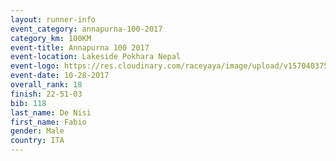 ```yaml
---
layout: runner-info 
event_category: annapurna-100-2017 
category_km: 100KM 
event-title: Annapurna 100 2017 
event-location: Lakeside Pokhara Nepal 
event-logo: https://res.cloudinary.com/raceyaya/image/upload/v1570403752/logo/annapurna-100_kbwug4.jpg 
event-date: 10-28-2017 
overall_rank: 18
finish: 22-51-03
bib: 118
last_name: De Nisi
first_name: Fabio
gender: Male
country: ITA
---
```


